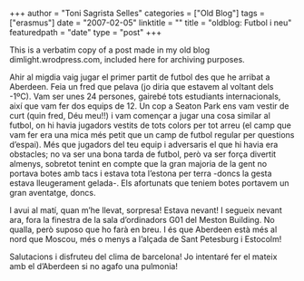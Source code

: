 +++
author = "Toni Sagrista Selles"
categories = ["Old Blog"]
tags = ["erasmus"]
date = "2007-02-05"
linktitle = ""
title = "oldblog: Futbol i neu" 
featuredpath = "date"
type = "post"
+++

<div class="post-notice">
This is a verbatim copy of a post made in my old blog dimlight.wrodpress.com, included here for archiving purposes.
</div>

Ahir al migdia vaig jugar el primer partit de futbol des que he arribat a Aberdeen. Feia un fred que pelava (jo diria que estavem al voltant dels -1ºC). Vam ser unes 24 persones, gairebé tots estudiants internacionals, així que vam fer dos equips de 12. Un cop a Seaton Park ens vam vestir de curt (quin fred, Déu meu!!) i vam començar a jugar una cosa similar al futbol, on hi havia jugadors vestits de tots colors per tot arreu (el camp que vam fer era una mica més petit que un camp de futbol regular per questions d’espai). Més que jugadors del teu equip i adversaris el que hi havia era obstacles; no va ser una bona tarda de futbol, però va ser força divertit almenys, sobretot tenint en compte que la gran majoria de la gent no portava botes amb tacs i estava tota l’estona per terra -doncs la gesta estava lleugerament gelada-. Els afortunats que teniem botes portavem un gran aventatge, doncs.

I avui al matí, quan m’he llevat, sorpresa! Estava nevant! I segueix nevant ara, fora la finestra de la sala d’ordinadors G01 del Meston Building. No qualla, però suposo que ho farà en breu. I és que Aberdeen està més al nord que Moscou, més o menys a l’alçada de Sant Petesburg i Estocolm!

Salutacions i disfruteu del clima de barcelona! Jo intentaré fer el mateix amb el d’Aberdeen si no agafo una pulmonia!
